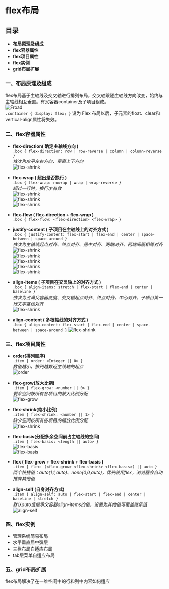 # flex布局

## 目录
* **布局原理及组成**
* **flex容器属性**
* **flex项目属性**
* **flex实例**
* **grid布局扩展**

### 一、布局原理及组成

flex布局基于主轴线及交叉轴进行排列布局，交叉轴跟随主轴线方向改变，始终与主轴线相互垂直。有父容器container及子项目组成。<br>
![Froad](https://www.w3.org/TR/css-flexbox-1/images/flex-direction-terms.svg)<br>
``
.container {
    display: flex;
}
``
设为 Flex 布局以后，子元素的float、clear和vertical-align属性将失效。

### 二、flex容器属性
* **flex-direction( 确定主轴线方向 )**<br>
``
.box { flex-direction: row | row-reverse | column | column-reverse }
``<br>*依次为水平左右方向，垂直上下方向*<br>
![flex-shrink](https://pawellin.github.io/css-layout/img/flex-grow.png)<br>

* **flex-wrap ( 超出是否换行 )**<br>
``
.box { flex-wrap: nowrap | wrap | wrap-reverse }
``<br>*超过一行时，换行才有效*<br>
![flex-shrink](https://pawellin.github.io/css-layout/img/nowrap.png)<br>
![flex-shrink](https://pawellin.github.io/css-layout/img/wrap.png)<br>
![flex-shrink](https://pawellin.github.io/css-layout/img/wrap-reverse.png)<br>

* **flex-flow ( flex-direction + flex-wrap )**<br>
``
.box { flex-flow: <flex-direction> <flex-wrap> }
``

* **justify-content   ( 子项目在主轴线上的对齐方式 )**<br>
``
.box { justify-content: flex-start | flex-end | center | space-between | space-around }
``<br>*依次为主轴线起点对齐、终点对齐、居中对齐、两端对齐、两端间隔相等对齐*<br>
![flex-shrink](https://pawellin.github.io/css-layout/img/flex-start.png)<br>
![flex-shrink](https://pawellin.github.io/css-layout/img/flex-end.png)<br>
![flex-shrink](https://pawellin.github.io/css-layout/img/center.png)<br>
![flex-shrink](https://pawellin.github.io/css-layout/img/space-between.png)<br>
![flex-shrink](https://pawellin.github.io/css-layout/img/space-around.png)<br>

* **align-items   ( 子项目在交叉轴上的对齐方式 )**<br>
``
.box { align-items: stretch | flex-start | flex-end | center | baseline }
``<br>*依次为占满父容器高度、交叉轴起点对齐、终点对齐、中心对齐、子项目第一行文字基线对齐*<br>
![flex-shrink](https://pawellin.github.io/css-layout/img/flex-grow.png)<br>

* **align-content ( 多根轴线的对齐方式 )**<br>
``
.box { align-content: flex-start | flex-end | center | space-between | space-around }
``
![flex-shrink](https://pawellin.github.io/css-layout/img/flex-grow.png)<br>

### 三、flex项目属性
* **order(排列顺序)**<br>
`
.item { order: <Integer || 0> }
`<br>*数值越小，排列越靠近主线轴的起点*<br>
![order](https://pawellin.github.io/css-layout/img/order.png)<br>

* **flex-grow(放大比例)**<br>
`
.item { flex-grow: <number || 0> }
`<br>*剩余空间按所有各项目的放大比例分配*<br>
![flex-grow](https://pawellin.github.io/css-layout/img/flex-grow.png)<br>

* **flex-shrink(缩小比例)**<br>
`
.item { flex-shrink: <number || 1> }
`<br>*缺少空间按所有各项目的缩放比例分配*<br>
![flex-shrink](https://pawellin.github.io/css-layout/img/flex-shrink.png)<br>

* **flex-basis(分配多余空间前占主轴线的空间)**<br>
`
.item { flex-basis: <length || auto> }
`<br>
![flex-basis](https://pawellin.github.io/css-layout/img/flex-basis1.png)<br>
![flex-basis](https://pawellin.github.io/css-layout/img/flex-basis2.png)<br>

* **flex ( flex-grow + flex-shrink + flex-basis )**<br>
`
.item { flex: (<flex-grow> <flex-shrink> <flex-basis>) || auto }
`
<br>*两个快捷值：auto(1,1,auto)、none(0,0,auto)，优先使用flex，浏览器会自动推算其他值*<br>
* **align-self (自身对齐方式)**<br>
`
.item { align-self: auto | flex-start | flex-end | center | baseline | stretch }
`<br>*默认auto值继承父容器align-items的值，设置为其他值可覆盖继承值*<br>
![align-self](https://pawellin.github.io/css-layout/img/align-self.png)<br>

### 四、flex实例
* 管理系统简易布局
* 水平垂直居中弹层
* 三栏布局自适应布局
* tab层菜单自适应布局

### 五、grid布局扩展
flex布局解决了在一维空间中的行和列中内容如何适应


